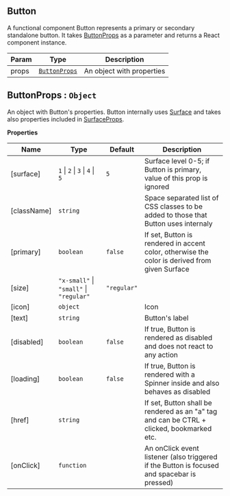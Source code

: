 <a name="Button"></a>

## Button
A functional component Button represents a primary or secondary standalone button. It takes [ButtonProps](#ButtonProps) as a parameter and returns a React component instance.


| Param | Type | Description |
| --- | --- | --- |
| props | [<code>ButtonProps</code>](#ButtonProps) | An object with properties |

<a name="ButtonProps"></a>

## ButtonProps : <code>Object</code>
An object with Button's properties. Button internally uses [Surface](../Surface/README.md#Surface) and takes also properties included in [SurfaceProps](../Surface/README.md#SurfaceProps).

**Properties**

| Name | Type | Default | Description |
| --- | --- | --- | --- |
| [surface] | <code>1</code> \| <code>2</code> \| <code>3</code> \| <code>4</code> \| <code>5</code> | <code>5</code> | Surface level 0-5; if Button is primary, value of this prop is ignored |
| [className] | <code>string</code> |  | Space separated list of CSS classes to be added to those that Button uses internaly |
| [primary] | <code>boolean</code> | <code>false</code> | If set, Button is rendered in accent color, otherwise the color is derived from given Surface |
| [size] | <code>&quot;x-small&quot;</code> \| <code>&quot;small&quot;</code> \| <code>&quot;regular&quot;</code> | <code>&quot;regular&quot;</code> |  |
| [icon] | <code>object</code> |  | Icon |
| [text] | <code>string</code> |  | Button's label |
| [disabled] | <code>boolean</code> | <code>false</code> | If true, Button is rendered as disabled and does not react to any action |
| [loading] | <code>boolean</code> | <code>false</code> | If true, Button is rendered with a Spinner inside and also behaves as disabled |
| [href] | <code>string</code> |  | If set, Button shall be rendered as an "a" tag and can be CTRL + clicked, bookmarked etc. |
| [onClick] | <code>function</code> |  | An onClick event listener (also triggered if the Button is focused and spacebar is pressed) |

